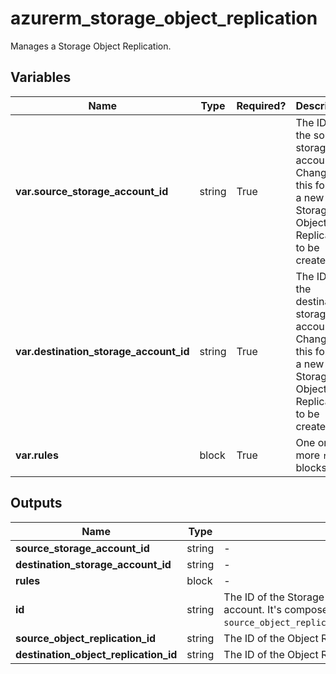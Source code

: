 # azurerm_storage_object_replication

Manages a Storage Object Replication.

## Variables

| Name | Type | Required? |  Description |
| ---- | ---- | --------- |  ----------- |
| **var.source_storage_account_id** | string | True | The ID of the source storage account. Changing this forces a new Storage Object Replication to be created. | 
| **var.destination_storage_account_id** | string | True | The ID of the destination storage account. Changing this forces a new Storage Object Replication to be created. | 
| **var.rules** | block | True | One or more `rules` blocks. | 



## Outputs

| Name | Type | Description |
| ---- | ---- | --------- | 
| **source_storage_account_id** | string  | - | 
| **destination_storage_account_id** | string  | - | 
| **rules** | block  | - | 
| **id** | string  | The ID of the Storage Object Replication in the destination storage account. It's composed as format `source_object_replication_id;destination_object_replication_id`. | 
| **source_object_replication_id** | string  | The ID of the Object Replication in the source storage account. | 
| **destination_object_replication_id** | string  | The ID of the Object Replication in the destination storage account. | 